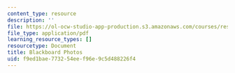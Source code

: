 ```yaml
---
content_type: resource
description: ''
file: https://ol-ocw-studio-app-production.s3.amazonaws.com/courses/res-18-006-calculus-revisited-single-variable-calculus-fall-2010/f9ed1bae773254eef96e9c5d488226f4_MITRES_18_006_blackboard.pdf
file_type: application/pdf
learning_resource_types: []
resourcetype: Document
title: Blackboard Photos
uid: f9ed1bae-7732-54ee-f96e-9c5d488226f4
---
```

